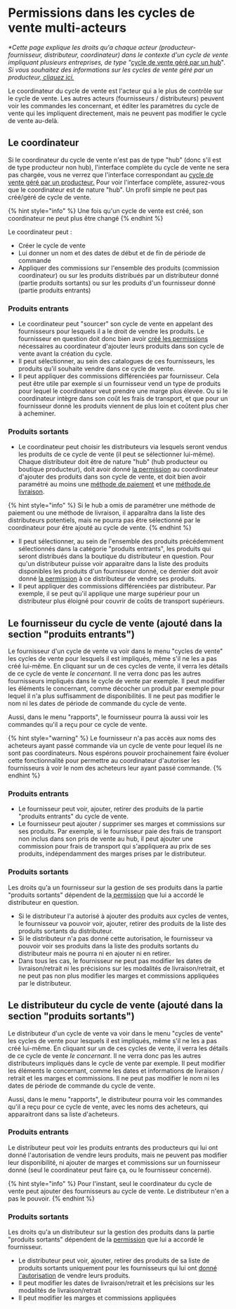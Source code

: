 # Permissions dans les cycles de vente multi-acteurs



_\*Cette page explique les droits qu'a chaque acteur (producteur-fournisseur, distributeur, coordinateur) dans le contexte d'un cycle de vente impliquant plusieurs entreprises, de type "_[cycle de vente géré par un hub](https://guide.openfoodnetwork.org/v/fr/basic-features/shopfront/order-cycle/order-cycles-for-hubs)"_. Si vous souhaitez des informations sur les cycles de vente géré par un producteur,_[ _cliquez ici._](https://guide.openfoodnetwork.org/v/fr/basic-features/shopfront/order-cycle/order-cycles-for-producers)

Le coordinateur du cycle de vente est l'acteur qui a le plus de contrôle sur le cycle de vente. Les autres acteurs (fournisseurs / distributeurs) peuvent voir les commandes les concernant, et éditer les paramètres du cycle de vente qui les impliquent directement, mais ne peuvent pas modifier le cycle de vente au-delà.&#x20;

## Le coordinateur

Si le coordinateur du cycle de vente n'est pas de type "hub" (donc s'il est de type producteur non hub), l'interface complète du cycle de vente ne sera pas chargée, vous ne verrez que l'interface correspondant au [cycle de vente géré par un producteur.](https://guide.openfoodnetwork.org/v/fr/basic-features/shopfront/order-cycle/order-cycles-for-producers) Pour voir l'interface complète, assurez-vous que le coordinateur est de nature "hub". Un profil simple ne peut pas créé/géré de cycle de vente.

{% hint style="info" %}
Une fois qu'un cycle de vente est créé, son coordinateur ne peut plus être changé
{% endhint %}

Le coordinateur peut :

* Créer le cycle de vente
* Lui donner un nom et des dates de début et de fin de période de commande
* Appliquer des commissions sur l'ensemble des produits (commission coordinateur) ou sur les produits distribués par un distributeur donné (partie produits sortants) ou sur les produits d'un fournisseur donné (partie produits entrants)

### Produits entrants

* Le coordinateur peut "sourcer" son cycle de vente en appelant des fournisseurs pour lesquels il a le droit de vendre les produits. Le fournisseur en question doit donc bien avoir [créé les permissions ](https://guide.openfoodnetwork.org/v/fr/basic-features/enterprise-profile/enterprise-to-enterprise-permissions-e2es)nécessaires au coordinateur d'ajouter leurs produits dans son cycle de vente avant la création du cycle.
* Il peut sélectionner, au sein des catalogues de ces fournisseurs, les produits qu'il souhaite vendre dans ce cycle de vente.
* Il peut appliquer des commissions différenciées par fournisseur. Cela peut être utile par exemple si un fournisseur vend un type de produits pour lequel le coordinateur veut prendre une marge plus élevée. Ou si le coordinateur intègre dans son coût les frais de transport, et que pour un fournisseur donné les produits viennent de plus loin et coûtent plus cher à acheminer.

### Produits sortants

* Le coordinateur peut choisir les distributeurs via lesquels seront vendus les produits de ce cycle de vente (il peut se sélectionner lui-même). Chaque distributeur doit être de nature "hub" (hub producteur ou boutique producteur), doit avoir donné [la permission](https://guide.openfoodnetwork.org/v/fr/basic-features/enterprise-profile/enterprise-to-enterprise-permissions-e2es) au coordinateur d'ajouter des produits dans son cycle de vente, et doit bien avoir paramétré au moins une [méthode de paiement](https://guide.openfoodnetwork.org/v/fr/basic-features/shopfront/payment-methods) et une [méthode de livraison](https://guide.openfoodnetwork.org/v/fr/basic-features/shopfront/shipping-methods).

{% hint style="info" %}
Si le hub a omis de paramétrer une méthode de paiement ou une méthode de livraison, il apparaîtra dans la liste des distributeurs potentiels, mais ne pourra pas être sélectionné par le coordinateur pour être ajouté au cycle de vente.
{% endhint %}

* Il peut sélectionner, au sein de l'ensemble des produits précédemment sélectionnés dans la catégorie "produits entrants", les produits qui seront distribués dans la boutique du distributeur en question. Pour qu'un distributeur puisse voir apparaitre dans la liste des produits disponibles les produits d'un fournisseur donné, ce dernier doit avoir donné [la permission](https://guide.openfoodnetwork.org/v/fr/basic-features/enterprise-profile/enterprise-to-enterprise-permissions-e2es) à ce distributeur de vendre ses produits.
* Il peut appliquer des commissions différenciées par distributeur. Par exemple, il se peut qu'il applique une marge supérieur pour un distributeur plus éloigné pour couvrir de coûts de transport supérieurs.

## Le fournisseur du cycle de vente (ajouté dans la section "produits entrants")

Le fournisseur d'un cycle de vente va voir dans le menu "cycles de vente" les cycles de vente pour lesquels il est impliqués, même s'il ne les a pas créé lui-même. En cliquant sur un de ces cycles de vente, il verra les détails de ce cycle de vente _le concernant_. Il ne verra donc pas les autres fournisseurs impliqués dans le cycle de vente par exemple. Il peut modifier les éléments le concernant, comme décocher un produit par exemple pour lequel il n'a plus suffisamment de disponibilités. Il ne peut pas modifier le nom ni les dates de période de commande du cycle de vente.

Aussi, dans le menu "rapports", le fournisseur pourra là aussi voir les commandes qu'il a reçu pour ce cycle de vente.

{% hint style="warning" %}
Le fournisseur n'a pas accès aux noms des acheteurs ayant passé commande via un cycle de vente pour lequel ils ne sont pas coordinateurs. Nous espérons pouvoir prochainement faire évoluer cette fonctionnalité pour permettre au coordinateur d'autoriser les fournisseurs à voir le nom des acheteurs leur ayant passé commande.
{% endhint %}

### Produits entrants

* Le fournisseur peut voir, ajouter, retirer des produits de la partie "produits entrants" du cycle de vente.
* Le fournisseur peut ajouter / supprimer ses marges et commissions sur ses produits. Par exemple, si le fournisseur paie des frais de transport non inclus dans son pris de vente au hub, il peut ajouter une commission pour frais de transport qui s'appliquera au prix de ses produits, indépendamment des marges prises par le distributeur.

### Produits sortants

Les droits qu'a un fournisseur sur la gestion de ses produits dans la partie "produits sortants" dépendent de la[ permission](https://guide.openfoodnetwork.org/v/fr/basic-features/enterprise-profile/enterprise-to-enterprise-permissions-e2es) que lui a accordé le distributeur en question.&#x20;

* Si le distributeur l'a autorisé à ajouter des produits aux cycles de ventes, le fournisseur va pouvoir voir, ajouter, retirer des produits de la liste des produits sortants du distributeur.
* Si le distributeur n'a pas donné cette autorisation, le fournisseur va pouvoir voir ses produits dans la liste des produits sortants du distributeur mais ne pourra ni en ajouter ni en retirer.
* Dans tous les cas, le fournisseur ne peut pas modifier les dates de livraison/retrait ni les précisions sur les modalités de livraison/retrait, et ne peut pas non plus modifier les marges et commissions appliquées par le distributeur.

## Le distributeur du cycle de vente (ajouté dans la section "produits sortants")

Le distributeur d'un cycle de vente va voir dans le menu "cycles de vente" les cycles de vente pour lesquels il est impliqués, même s'il ne les a pas créé lui-même. En cliquant sur un de ces cycles de vente, il verra les détails de ce cycle de vente _le concernant_. Il ne verra donc pas les autres distributeurs impliqués dans le cycle de vente par exemple. Il peut modifier les éléments le concernant, comme les dates et informations de livraison / retrait et les marges et commissions. Il ne peut pas modifier le nom ni les dates de période de commande du cycle de vente.

Aussi, dans le menu "rapports", le distributeur pourra voir les commandes qu'il a reçu pour ce cycle de vente, avec les noms des acheteurs, qui apparaitront dans sa liste d'acheteurs.

### Produits entrants

Le distributeur peut voir les produits entrants des producteurs qui lui ont donné l'autorisation de vendre leurs produits, mais ne peuvent pas modifier leur disponibilité, ni ajouter de marges et commissions sur un fournisseur donné (seul le coordinateur peut faire ça, ou le fournisseur concerné).&#x20;

{% hint style="info" %}
Pour l'instant, seul le coordinateur du cycle de vente peut ajouter des fournisseurs au cycle de vente. Le distributeur n'en a pas le pouvoir.
{% endhint %}

### Produits sortants

Les droits qu'a un distributeur sur la gestion des produits dans la partie "produits sortants" dépendent de la [permission](https://guide.openfoodnetwork.org/v/fr/basic-features/enterprise-profile/enterprise-to-enterprise-permissions-e2es) que lui a accordé le fournisseur.&#x20;

* Le distributeur peut voir, ajouter, retirer des produits de sa liste de produits sortants uniquement pour les fournisseurs qui lui ont [donné l'autorisation](broken-reference) de vendre leurs produits.
* Il peut modifier les dates de livraison/retrait et les précisions sur les modalités de livraison/retrait
* Il peut modifier les marges et commissions appliquées
